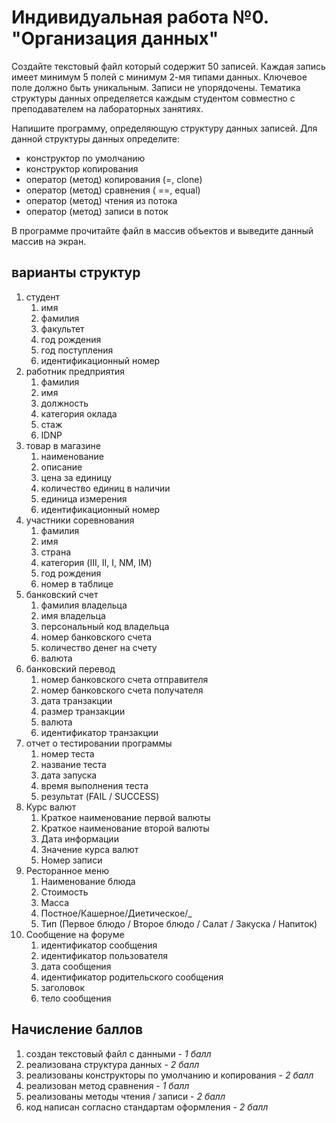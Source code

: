 # Индивидуальная работа №0. "Организация данных"

Создайте текстовый файл который содержит 50 записей. Каждая запись имеет минимум 5 полей с минимум 2-мя типами данных. Ключевое поле должно быть уникальным. Записи не упорядочены. Тематика структуры данных определяется каждым студентом совместно с преподавателем на лабораторных занятиях.

Напишите программу, определяющую структуру данных записей. Для данной структуры данных определите:

 * конструктор по умолчанию
 * конструктор копирования
 * оператор (метод) копирования (=, clone)
 * оператор (метод) сравнения ( ==, equal)
 * оператор (метод) чтения из потока
 * оператор (метод) записи в поток

В программе прочитайте файл в массив объектов и выведите данный массив на экран.

## варианты структур

1. студент
   1. имя
   2. фамилия
   3. факультет
   4. год рождения
   5. год поступления
   6. идентификационный номер
2. работник предприятия
   1. фамилия
   2. имя
   3. должность
   4. категория оклада
   5. стаж
   6. IDNP
3. товар в магазине
   1. наименование
   2. описание
   3. цена за единицу
   4. количество единиц в наличии
   5. единица измерения
   6. идентификационный номер
4. участники соревнования
   1. фамилия
   2. имя
   3. страна
   4. категория (III, II, I, NM, IM)
   5. год рождения
   6. номер в таблице
5. банковский счет
   1. фамилия владельца
   2. имя владельца
   3. персональный код владельца
   4. номер банковского счета
   5. количество денег на счету
   6. валюта
6. банковский перевод
   1. номер банковского счета отправителя
   2. номер банковского счета получателя
   3. дата транзакции
   4. размер транзакции
   5. валюта
   6. идентификатор транзакции
7. отчет о тестировании программы
   1. номер теста
   2. название теста
   3. дата запуска
   4. время выполнения теста
   5. результат (FAIL / SUCCESS)
8. Курс валют
   1. Краткое наименование первой валюты
   2. Краткое наименование второй валюты
   3. Дата информации
   4. Значение курса валют
   5. Номер записи
9. Ресторанное меню
   1. Наименование блюда
   2. Стоимость
   3. Масса
   4. Постное/Кашерное/Диетическое/_
   5. Тип (Первое блюдо / Второе блюдо / Салат / Закуска / Напиток)
10. Сообщение на форуме
    1. идентификатор сообщения
    2. идентификатор пользователя
    3. дата сообщения
    4. идентификатор родительского сообщения
    5. заголовок
    6. тело сообщения

## Начисление баллов

1. создан текстовый файл с данными - _1 балл_
2. реализована структура данных - _2 балл_
3. реализованы конструкторы по умолчанию и копирования - _2 балл_
4. реализован метод сравнения - _1 балл_
5. реализованы методы чтения / записи - _2 балл_
6. код написан согласно стандартам оформления - _2 балл_